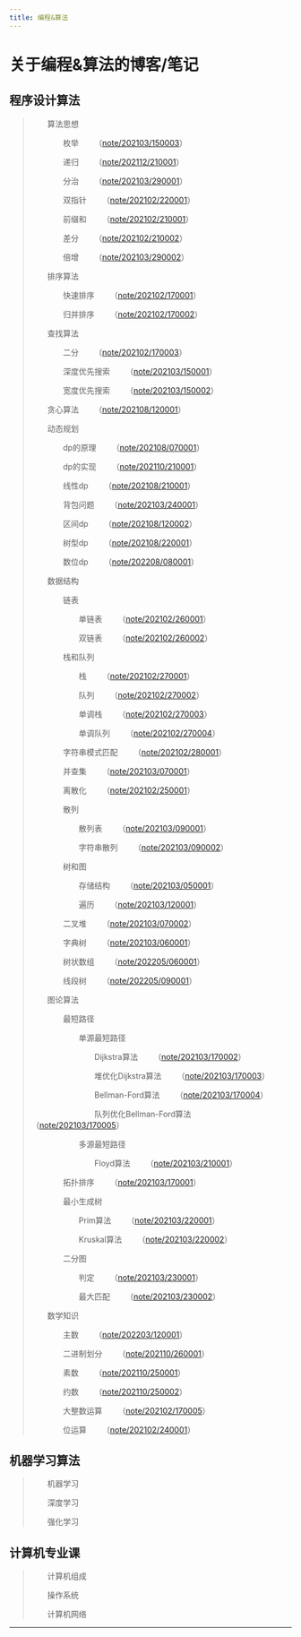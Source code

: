 ```yaml
---
title: 编程&算法
---
```


# 关于编程&算法的博客/笔记

<script type="text/javascript" src="/include/head.js"></script>

## 程序设计算法

> &emsp;&emsp;算法思想
>
> &emsp;&emsp;&emsp;&emsp;枚举&emsp;&emsp;（<a href="https://www.dywan.xyz/note/202103/150003">note/202103/150003</a>）
>
> &emsp;&emsp;&emsp;&emsp;递归&emsp;&emsp;（<a href="https://www.dywan.xyz/note/202112/210001">note/202112/210001</a>）
>
> &emsp;&emsp;&emsp;&emsp;分治&emsp;&emsp;（<a href="https://www.dywan.xyz/note/202103/290001">note/202103/290001</a>）
> 
> &emsp;&emsp;&emsp;&emsp;双指针&emsp;&emsp;（<a href="https://www.dywan.xyz/note/202102/220001">note/202102/220001</a>）
> 
> &emsp;&emsp;&emsp;&emsp;前缀和&emsp;&emsp;（<a href="https://www.dywan.xyz/note/202102/210001">note/202102/210001</a>）
> 
> &emsp;&emsp;&emsp;&emsp;差分&emsp;&emsp;（<a href="https://www.dywan.xyz/note/202102/210002">note/202102/210002</a>）
> 
> &emsp;&emsp;&emsp;&emsp;倍增&emsp;&emsp;（<a href="https://www.dywan.xyz/note/202103/290002">note/202103/290002</a>）
>
> &emsp;&emsp;排序算法
>
> &emsp;&emsp;&emsp;&emsp;快速排序&emsp;&emsp;（<a href="https://www.dywan.xyz/note/202102/170001">note/202102/170001</a>）
>
> &emsp;&emsp;&emsp;&emsp;归并排序&emsp;&emsp;（<a href="https://www.dywan.xyz/note/202102/170002">note/202102/170002</a>）
>
> &emsp;&emsp;查找算法
>
> &emsp;&emsp;&emsp;&emsp;二分&emsp;&emsp;（<a href="https://www.dywan.xyz/note/202102/170003">note/202102/170003</a>）
>
> &emsp;&emsp;&emsp;&emsp;深度优先搜索&emsp;&emsp;（<a href="https://www.dywan.xyz/note/202103/150001">note/202103/150001</a>）
>
> &emsp;&emsp;&emsp;&emsp;宽度优先搜索&emsp;&emsp;（<a href="https://www.dywan.xyz/note/202103/150002">note/202103/150002</a>）
>
> &emsp;&emsp;贪心算法&emsp;&emsp;（<a href="https://www.dywan.xyz/note/202108/120001">note/202108/120001</a>）
>
> &emsp;&emsp;动态规划
> 
> &emsp;&emsp;&emsp;&emsp;dp的原理&emsp;&emsp;（<a href="https://www.dywan.xyz/note/202108/070001">note/202108/070001</a>）
> 
> &emsp;&emsp;&emsp;&emsp;dp的实现&emsp;&emsp;（<a href="https://www.dywan.xyz/note/202110/210001">note/202110/210001</a>）
> 
> &emsp;&emsp;&emsp;&emsp;线性dp&emsp;&emsp;（<a href="https://www.dywan.xyz/note/202108/210001">note/202108/210001</a>）
> 
> &emsp;&emsp;&emsp;&emsp;背包问题&emsp;&emsp;（<a href="https://www.dywan.xyz/note/202103/240001">note/202103/240001</a>）
> 
> &emsp;&emsp;&emsp;&emsp;区间dp&emsp;&emsp;（<a href="https://www.dywan.xyz/note/202108/120002">note/202108/120002</a>）
> 
> &emsp;&emsp;&emsp;&emsp;树型dp&emsp;&emsp;（<a href="https://www.dywan.xyz/note/202108/220001">note/202108/220001</a>）
> 
> &emsp;&emsp;&emsp;&emsp;数位dp&emsp;&emsp;（<a href="https://www.dywan.xyz/note/202208/080001">note/202208/080001</a>）
> 
> &emsp;&emsp;数据结构
> 
> &emsp;&emsp;&emsp;&emsp;链表
> 
> &emsp;&emsp;&emsp;&emsp;&emsp;&emsp;单链表&emsp;&emsp;（<a href="https://www.dywan.xyz/note/202102/260001">note/202102/260001</a>）
> 
> &emsp;&emsp;&emsp;&emsp;&emsp;&emsp;双链表&emsp;&emsp;（<a href="https://www.dywan.xyz/note/202102/260002">note/202102/260002</a>）
> 
> &emsp;&emsp;&emsp;&emsp;栈和队列
> 
> &emsp;&emsp;&emsp;&emsp;&emsp;&emsp;栈&emsp;&emsp;（<a href="https://www.dywan.xyz/note/202102/270001">note/202102/270001</a>）
> 
> &emsp;&emsp;&emsp;&emsp;&emsp;&emsp;队列&emsp;&emsp;（<a href="https://www.dywan.xyz/note/202102/270002">note/202102/270002</a>）
> 
> &emsp;&emsp;&emsp;&emsp;&emsp;&emsp;单调栈&emsp;&emsp;（<a href="https://www.dywan.xyz/note/202102/270003">note/202102/270003</a>）
> 
> &emsp;&emsp;&emsp;&emsp;&emsp;&emsp;单调队列&emsp;&emsp;（<a href="https://www.dywan.xyz/note/202102/270004">note/202102/270004</a>）
> 
> &emsp;&emsp;&emsp;&emsp;字符串模式匹配&emsp;&emsp;（<a href="https://www.dywan.xyz/note/202102/280001">note/202102/280001</a>）
> 
> &emsp;&emsp;&emsp;&emsp;并查集&emsp;&emsp;（<a href="https://www.dywan.xyz/note/202103/070001">note/202103/070001</a>）
> 
> &emsp;&emsp;&emsp;&emsp;离散化&emsp;&emsp;（<a href="https://www.dywan.xyz/note/202102/250001">note/202102/250001</a>）
> 
> &emsp;&emsp;&emsp;&emsp;散列
> 
> &emsp;&emsp;&emsp;&emsp;&emsp;&emsp;散列表&emsp;&emsp;（<a href="https://www.dywan.xyz/note/202103/090001">note/202103/090001</a>）
> 
> &emsp;&emsp;&emsp;&emsp;&emsp;&emsp;字符串散列&emsp;&emsp;（<a href="https://www.dywan.xyz/note/202103/090002">note/202103/090002</a>）
> 
> &emsp;&emsp;&emsp;&emsp;树和图
>
> &emsp;&emsp;&emsp;&emsp;&emsp;&emsp;存储结构&emsp;&emsp;（<a href="https://www.dywan.xyz/note/202103/050001">note/202103/050001</a>）
> 
> &emsp;&emsp;&emsp;&emsp;&emsp;&emsp;遍历&emsp;&emsp;（<a href="https://www.dywan.xyz/note/202103/120001">note/202103/120001</a>）
> 
> &emsp;&emsp;&emsp;&emsp;二叉堆&emsp;&emsp;（<a href="https://www.dywan.xyz/note/202103/070002">note/202103/070002</a>）
> 
> &emsp;&emsp;&emsp;&emsp;字典树&emsp;&emsp;（<a href="https://www.dywan.xyz/note/202103/060001">note/202103/060001</a>）
> 
> &emsp;&emsp;&emsp;&emsp;树状数组&emsp;&emsp;（<a href="https://www.dywan.xyz/note/202205/060001">note/202205/060001</a>）
> 
> &emsp;&emsp;&emsp;&emsp;线段树&emsp;&emsp;（<a href="https://www.dywan.xyz/note/202205/090001">note/202205/090001</a>）
> 
> &emsp;&emsp;图论算法
>
> &emsp;&emsp;&emsp;&emsp;最短路径
> 
> &emsp;&emsp;&emsp;&emsp;&emsp;&emsp;单源最短路径
> 
> &emsp;&emsp;&emsp;&emsp;&emsp;&emsp;&emsp;&emsp;Dijkstra算法&emsp;&emsp;（<a href="https://www.dywan.xyz/note/202103/170002">note/202103/170002</a>）
> 
> &emsp;&emsp;&emsp;&emsp;&emsp;&emsp;&emsp;&emsp;堆优化Dijkstra算法&emsp;&emsp;（<a href="https://www.dywan.xyz/note/202103/170003">note/202103/170003</a>）
> 
> &emsp;&emsp;&emsp;&emsp;&emsp;&emsp;&emsp;&emsp;Bellman-Ford算法&emsp;&emsp;（<a href="https://www.dywan.xyz/note/202103/170004">note/202103/170004</a>）
> 
> &emsp;&emsp;&emsp;&emsp;&emsp;&emsp;&emsp;&emsp;队列优化Bellman-Ford算法&emsp;&emsp;（<a href="https://www.dywan.xyz/note/202103/170005">note/202103/170005</a>）
> 
> &emsp;&emsp;&emsp;&emsp;&emsp;&emsp;多源最短路径
> 
> &emsp;&emsp;&emsp;&emsp;&emsp;&emsp;&emsp;&emsp;Floyd算法&emsp;&emsp;（<a href="https://www.dywan.xyz/note/202103/210001">note/202103/210001</a>）
> 
> &emsp;&emsp;&emsp;&emsp;拓扑排序&emsp;&emsp;（<a href="https://www.dywan.xyz/note/202103/170001">note/202103/170001</a>）
> 
> &emsp;&emsp;&emsp;&emsp;最小生成树
> 
> &emsp;&emsp;&emsp;&emsp;&emsp;&emsp;Prim算法&emsp;&emsp;（<a href="https://www.dywan.xyz/note/202103/220001">note/202103/220001</a>）
> 
> &emsp;&emsp;&emsp;&emsp;&emsp;&emsp;Kruskal算法&emsp;&emsp;（<a href="https://www.dywan.xyz/note/202103/220002">note/202103/220002</a>）
> 
> &emsp;&emsp;&emsp;&emsp;二分图
> 
> &emsp;&emsp;&emsp;&emsp;&emsp;&emsp;判定&emsp;&emsp;（<a href="https://www.dywan.xyz/note/202103/230001">note/202103/230001</a>）
> 
> &emsp;&emsp;&emsp;&emsp;&emsp;&emsp;最大匹配&emsp;&emsp;（<a href="https://www.dywan.xyz/note/202103/230002">note/202103/230002</a>）
>
> &emsp;&emsp;数学知识
> 
> &emsp;&emsp;&emsp;&emsp;主数&emsp;&emsp;（<a href="https://www.dywan.xyz/note/202203/120001">note/202203/120001</a>）
> 
> &emsp;&emsp;&emsp;&emsp;二进制划分&emsp;&emsp;（<a href="https://www.dywan.xyz/note/202110/260001">note/202110/260001</a>）
> 
> &emsp;&emsp;&emsp;&emsp;素数&emsp;&emsp;（<a href="https://www.dywan.xyz/note/202110/250001">note/202110/250001</a>）
> 
> &emsp;&emsp;&emsp;&emsp;约数&emsp;&emsp;（<a href="https://www.dywan.xyz/note/202110/250002">note/202110/250002</a>）
> 
> &emsp;&emsp;&emsp;&emsp;大整数运算&emsp;&emsp;（<a href="https://www.dywan.xyz/note/202102/170005">note/202102/170005</a>）
> 
> &emsp;&emsp;&emsp;&emsp;位运算&emsp;&emsp;（<a href="https://www.dywan.xyz/note/202102/240001">note/202102/240001</a>）

## 机器学习算法

> &emsp;&emsp;机器学习
>
> &emsp;&emsp;深度学习
> 
> &emsp;&emsp;强化学习

## 计算机专业课

> &emsp;&emsp;计算机组成
> 
> &emsp;&emsp;操作系统
> 
> &emsp;&emsp;计算机网络

---

<script type="text/javascript" src="/include/tail.js"></script>
